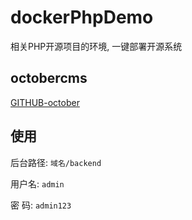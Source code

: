# dockerPhpDemo
相关PHP开源项目的环境, 一键部署开源系统

## octobercms

[GITHUB-october](https://github.com/octobercms/october)

## 使用
后台路径: `域名/backend`

用户名: `admin`

密  码: `admin123`
